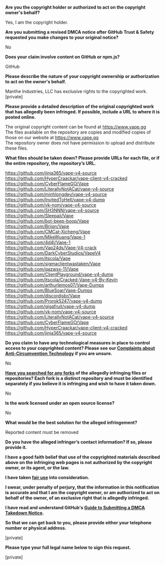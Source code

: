 **Are you the copyright holder or authorized to act on the copyright owner's behalf?**

Yes, I am the copyright holder.

**Are you submitting a revised DMCA notice after GitHub Trust & Safety requested you make changes to your original notice?**

No

**Does your claim involve content on GitHub or npm.js?**

GitHub

**Please describe the nature of your copyright ownership or authorization to act on the owner's behalf.**

Manthe Industries, LLC has exclusive rights to the copyrighted work. [private]

**Please provide a detailed description of the original copyrighted work that has allegedly been infringed. If possible, include a URL to where it is posted online.**

The original copyright content can be found at https://www.vape.gg  
The files available on the repository are copies and modified copies of those on our website at https://www.vape.gg  
The repository owner does not have permission to upload and distribute these files.

**What files should be taken down? Please provide URLs for each file, or if the entire repository, the repository’s URL.**

https://github.com/jinja365/vape-v4-source  
https://github.com/HyperCraackar/vape-client-v4-cracked  
https://github.com/CyberFlameGO/Vape  
https://github.com/LiterallyNotACat/vape-v4-source  
https://github.com/minhlongdev/vape-v4-source  
https://github.com/InvitedToHell/vape-v4-dump  
https://github.com/vk-nom/vape-v4-source  
https://github.com/SH3NNN/vape-v4-source  
https://github.com/Sleepaii/Vape  
https://github.com/bot-beep-boop/Vape  
https://github.com/Briiqn/Vape  
https://github.com/CMCat-Xicheng/Vape  
https://github.com/MikeWuang/Vape-1  
https://github.com/4d4l/Vape-1  
https://github.com/Vap24ds/Vape-V4-crack  
https://github.com/DarkCyberStudios/VapeV4  
https://github.com/itscola/Vape  
https://github.com/sigmaclientwastaken/Vape  
https://github.com/qazwsx-11/Vape  
https://github.com/ClientPlayground/vape-v4-dump  
https://github.com/itscola/Cracked-Vape-v4-By-Kevin  
https://github.com/arthurlemos07/Vape-Dumps  
https://github.com/BlueSoar/Vape-Dumps  
https://github.com/discordjsbr/Vape  
https://github.com/Prorok5247/vape-v4-dump  
https://github.com/gigafruit/vape-v4-dump  
https://github.com/vk-nom/vape-v4-source  
https://github.com/LiterallyNotACat/vape-v4-source  
https://github.com/CyberFlameGO/Vape  
https://github.com/HyperCraackar/vape-client-v4-cracked  
https://github.com/jinja365/vape-v4-source

**Do you claim to have any technological measures in place to control access to your copyrighted content? Please see our <a href="https://docs.github.com/articles/guide-to-submitting-a-dmca-takedown-notice#complaints-about-anti-circumvention-technology">Complaints about Anti-Circumvention Technology</a> if you are unsure.**

No

**<a href="https://docs.github.com/articles/dmca-takedown-policy#b-what-about-forks-or-whats-a-fork">Have you searched for any forks</a> of the allegedly infringing files or repositories? Each fork is a distinct repository and must be identified separately if you believe it is infringing and wish to have it taken down.**

No

**Is the work licensed under an open source license?**

No

**What would be the best solution for the alleged infringement?**

Reported content must be removed

**Do you have the alleged infringer’s contact information? If so, please provide it.**

**I have a good faith belief that use of the copyrighted materials described above on the infringing web pages is not authorized by the copyright owner, or its agent, or the law.**

**I have taken <a href="https://www.lumendatabase.org/topics/22">fair use</a> into consideration.**

**I swear, under penalty of perjury, that the information in this notification is accurate and that I am the copyright owner, or am authorized to act on behalf of the owner, of an exclusive right that is allegedly infringed.**

**I have read and understand GitHub's <a href="https://docs.github.com/articles/guide-to-submitting-a-dmca-takedown-notice/">Guide to Submitting a DMCA Takedown Notice</a>.**

**So that we can get back to you, please provide either your telephone number or physical address.**

[private]

**Please type your full legal name below to sign this request.**

[private]
